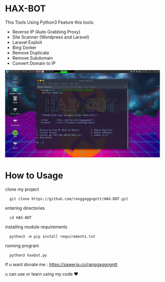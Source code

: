 # HAX-BOT

This Tools Using Python3
Feature this tools:
- Reverse IP (Auto Grabbing Proxy)
- Site Scanner (Wordpress and Laravel)
- Laravel Exploit
- Bing Dorker
- Remove Duplicate
- Remove Subdomain
- Convert Domain to IP


<img src='picture.png'>

# How to Usage

clone my project

      git clone https://github.com/ranggaggngntt/HAX-BOT.git
      
entering directories

      cd HAX-BOT
      
installing module requirements

      python3 -m pip install requirements.txt

running program

      python3 haxbot.py
      

If u want donate me : https://saweria.co/ranggaggngntt

u can use or learn using my code ❤️